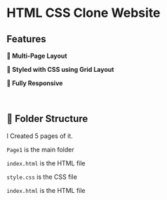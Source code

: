 # HTML CSS Clone Website

## Features

**📖 Multi-Page Layout**

**🎨 Styled with CSS using Grid Layout**

**📱 Fully Responsive**

<br />

## 🚀 Folder Structure

I Created 5 pages of it. <br/>

`Page1` is the main folder <br/>

`index.html` is the HTML file <br/>

`style.css` is the CSS file <br/>

`index.html` is the HTML file <br/>
